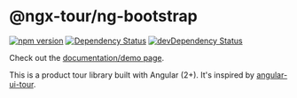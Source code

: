 # @ngx-tour/ng-bootstrap

[![npm version](https://badge.fury.io/js/%40ngx-tour%2Fng-bootstrap.svg)](https://badge.fury.io/js/%40ngx-tour%2Fng-bootstrap)
[![Dependency Status](https://david-dm.org/ngx-tour/ngx-tour-ng-bootstrap.svg)](https://david-dm.org/ngx-tour/ngx-tour-ng-bootstrap)
[![devDependency Status](https://david-dm.org/ngx-tour/ngx-tour-ng-bootstrap/dev-status.svg)](https://david-dm.org/ngx-tour/ngx-tour-ng-bootstrap?type=dev)

Check out the [documentation/demo page](https://ngx-tour.github.io/ngx-tour/).

This is a product tour library built with Angular (2+). It's inspired by [angular-ui-tour](http://benmarch.github.io/angular-ui-tour).
